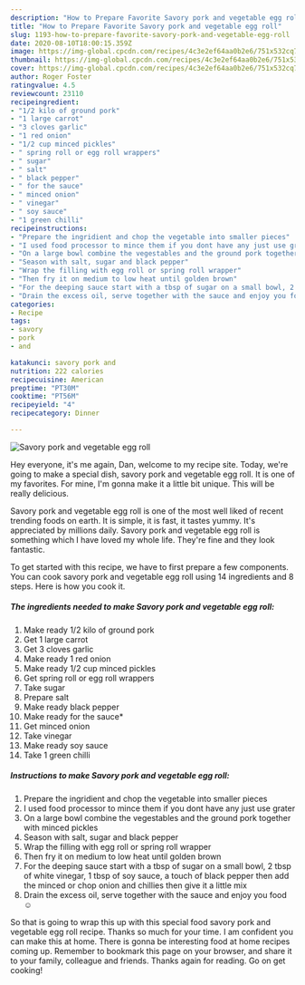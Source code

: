 ```yaml
---
description: "How to Prepare Favorite Savory pork and vegetable egg roll"
title: "How to Prepare Favorite Savory pork and vegetable egg roll"
slug: 1193-how-to-prepare-favorite-savory-pork-and-vegetable-egg-roll
date: 2020-08-10T18:00:15.359Z
image: https://img-global.cpcdn.com/recipes/4c3e2ef64aa0b2e6/751x532cq70/savory-pork-and-vegetable-egg-roll-recipe-main-photo.jpg
thumbnail: https://img-global.cpcdn.com/recipes/4c3e2ef64aa0b2e6/751x532cq70/savory-pork-and-vegetable-egg-roll-recipe-main-photo.jpg
cover: https://img-global.cpcdn.com/recipes/4c3e2ef64aa0b2e6/751x532cq70/savory-pork-and-vegetable-egg-roll-recipe-main-photo.jpg
author: Roger Foster
ratingvalue: 4.5
reviewcount: 23110
recipeingredient:
- "1/2 kilo of ground pork"
- "1 large carrot"
- "3 cloves garlic"
- "1 red onion"
- "1/2 cup minced pickles"
- " spring roll or egg roll wrappers"
- " sugar"
- " salt"
- " black pepper"
- " for the sauce"
- " minced onion"
- " vinegar"
- " soy sauce"
- "1 green chilli"
recipeinstructions:
- "Prepare the ingridient and chop the vegetable into smaller pieces"
- "I used food processor to mince them if you dont have any just use grater"
- "On a large bowl combine the vegestables and the ground pork together with minced pickles"
- "Season with salt, sugar and black pepper"
- "Wrap the filling with egg roll or spring roll wrapper"
- "Then fry it on medium to low heat until golden brown"
- "For the deeping sauce start with a tbsp of sugar on a small bowl, 2 tbsp of white vinegar, 1 tbsp of soy sauce, a touch of black pepper then add the minced or chop onion and chillies then give it a little mix"
- "Drain the excess oil, serve together with the sauce and enjoy you food ☺"
categories:
- Recipe
tags:
- savory
- pork
- and

katakunci: savory pork and 
nutrition: 222 calories
recipecuisine: American
preptime: "PT30M"
cooktime: "PT56M"
recipeyield: "4"
recipecategory: Dinner

---
```



![Savory pork and vegetable egg roll](https://img-global.cpcdn.com/recipes/4c3e2ef64aa0b2e6/751x532cq70/savory-pork-and-vegetable-egg-roll-recipe-main-photo.jpg)

Hey everyone, it's me again, Dan, welcome to my recipe site. Today, we're going to make a special dish, savory pork and vegetable egg roll. It is one of my favorites. For mine, I'm gonna make it a little bit unique. This will be really delicious.

Savory pork and vegetable egg roll is one of the most well liked of recent trending foods on earth. It is simple, it is fast, it tastes yummy. It's appreciated by millions daily. Savory pork and vegetable egg roll is something which I have loved my whole life. They're fine and they look fantastic.




To get started with this recipe, we have to first prepare a few components. You can cook savory pork and vegetable egg roll using 14 ingredients and 8 steps. Here is how you cook it.

<!--inarticleads1-->

##### The ingredients needed to make Savory pork and vegetable egg roll:

1. Make ready 1/2 kilo of ground pork
1. Get 1 large carrot
1. Get 3 cloves garlic
1. Make ready 1 red onion
1. Make ready 1/2 cup minced pickles
1. Get  spring roll or egg roll wrappers
1. Take  sugar
1. Prepare  salt
1. Make ready  black pepper
1. Make ready  for the sauce*
1. Get  minced onion
1. Take  vinegar
1. Make ready  soy sauce
1. Take 1 green chilli




<!--inarticleads2-->

##### Instructions to make Savory pork and vegetable egg roll:

1. Prepare the ingridient and chop the vegetable into smaller pieces
1. I used food processor to mince them if you dont have any just use grater
1. On a large bowl combine the vegestables and the ground pork together with minced pickles
1. Season with salt, sugar and black pepper
1. Wrap the filling with egg roll or spring roll wrapper
1. Then fry it on medium to low heat until golden brown
1. For the deeping sauce start with a tbsp of sugar on a small bowl, 2 tbsp of white vinegar, 1 tbsp of soy sauce, a touch of black pepper then add the minced or chop onion and chillies then give it a little mix
1. Drain the excess oil, serve together with the sauce and enjoy you food ☺




So that is going to wrap this up with this special food savory pork and vegetable egg roll recipe. Thanks so much for your time. I am confident you can make this at home. There is gonna be interesting food at home recipes coming up. Remember to bookmark this page on your browser, and share it to your family, colleague and friends. Thanks again for reading. Go on get cooking!
